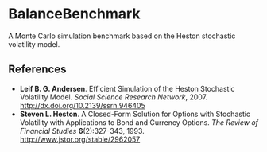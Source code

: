 # BalanceBenchmark
A Monte Carlo simulation benchmark based on the Heston stochastic volatility model.

## References
- **Leif B. G. Andersen**. Efficient Simulation of the Heston Stochastic Volatility Model. _Social Science Research Network_, 2007. http://dx.doi.org/10.2139/ssrn.946405
- **Steven L. Heston**. A Closed-Form Solution for Options with Stochastic Volatility with Applications to Bond and Currency Options. _The Review of Financial Studies_ **6**(2):327-343, 1993. http://www.jstor.org/stable/2962057
